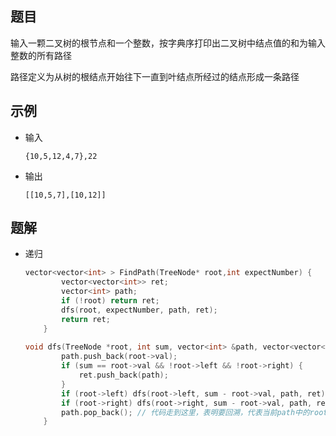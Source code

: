 ## 题目

输入一颗二叉树的根节点和一个整数，按字典序打印出二叉树中结点值的和为输入整数的所有路径

路径定义为从树的根结点开始往下一直到叶结点所经过的结点形成一条路径

## 示例

- 输入

  ```
  {10,5,12,4,7},22
  ```
  
- 输出

  ```
  [[10,5,7],[10,12]]
  ```

## 题解

- 递归

  ```c++
  vector<vector<int> > FindPath(TreeNode* root,int expectNumber) {
          vector<vector<int>> ret;
          vector<int> path;
          if (!root) return ret;
          dfs(root, expectNumber, path, ret);
          return ret;
      }
      
  void dfs(TreeNode *root, int sum, vector<int> &path, vector<vector<int>> &ret) {
          path.push_back(root->val);
          if (sum == root->val && !root->left && !root->right) {
              ret.push_back(path);
          }
          if (root->left) dfs(root->left, sum - root->val, path, ret);
          if (root->right) dfs(root->right, sum - root->val, path, ret);
          path.pop_back(); // 代码走到这里，表明要回溯，代表当前path中的root节点我已经不需要了
      }
  ```
  
  
  
  
  
  
  
  
  


